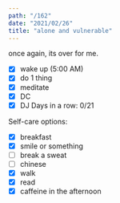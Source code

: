```yaml
---
path: "/162"
date: "2021/02/26"
title: "alone and vulnerable"
---
```


once again, its over for me.

- [x] wake up (5:00 AM)
- [x] do 1 thing
- [x] meditate
- [x] DC
- [x] DJ
Days in a row: 0/21

Self-care options:
- [x] breakfast
- [x] smile or something
- [ ] break a sweat
- [ ] chinese
- [x] walk
- [x] read
- [x] caffeine in the afternoon
